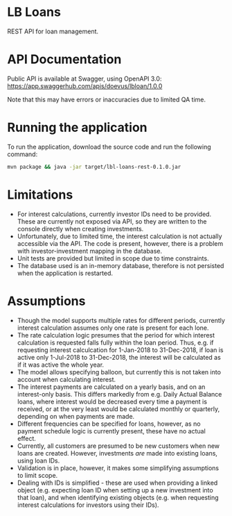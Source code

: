 # LB Loans

REST API for loan management.

# API Documentation

Public API is available at Swagger, using OpenAPI 3.0: https://app.swaggerhub.com/apis/doevus/lbloan/1.0.0

Note that this may have errors or inaccuracies due to limited QA time.

# Running the application
To run the application, download the source code and run the following command:

```sh
mvn package && java -jar target/lbl-loans-rest-0.1.0.jar
```

# Limitations
- For interest calculations, currently investor IDs need to be provided. These are currently not exposed via API, so they are written to the console directly when creating investments.
- Unfortunately, due to limited time, the interest calculation is not actually accessible via the API. The code is present, however, there is a problem with investor-investment mapping in the database.
- Unit tests are provided but limited in scope due to time constraints.
- The database used is an in-memory database, therefore is not persisted when the application is restarted.

# Assumptions
- Though the model supports multiple rates for different periods, currently interest calculation assumes only one rate is present for each lone.
- The rate calculation logic presumes that the period for which interest calculation is requested falls fully within the loan period. Thus, e.g. if requesting interest calculcation for 1-Jan-2018 to 31-Dec-2018, if loan is active only 1-Jul-2018 to 31-Dec-2018, the interest will be calculated as if it was active the whole year.
- The model allows specifying balloon, but currently this is not taken into account when calculating interest.
- The interest payments are calculated on a yearly basis, and on an interest-only basis. This differs markedly from e.g. Daily Actual Balance loans, where interest would be decreased every time a payment is received, or at the very least would be calculated monthly or quarterly, depending on when payments are made.
- Different frequencies can be specified for loans, however, as no payment schedule logic is currently present, these have no actual effect.
- Currently, all customers are presumed to be new customers when new loans are created. However, investments *are* made into existing loans, using loan IDs.
- Validation is in place, however, it makes some simplifying assumptions to limit scope.
- Dealing with IDs is simplified - these are used when providing a linked object (e.g. expecting loan ID when setting up a new investment into that loan), and when identifying existing objects (e.g. when requesting interest calculations for investors using their IDs).

